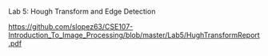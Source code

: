 Lab 5: Hough Transform and Edge Detection

https://github.com/slopez63/CSE107-Introduction_To_Image_Processing/blob/master/Lab5/HughTransformReport.pdf

